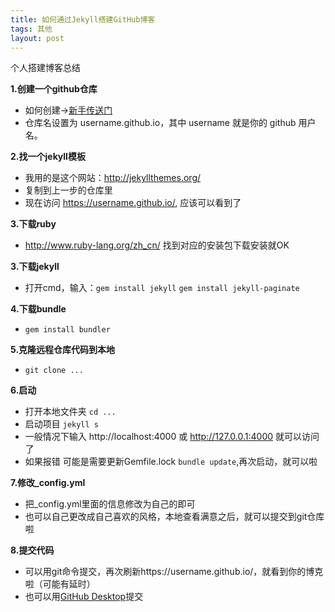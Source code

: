 ```yaml
---
title: 如何通过Jekyll搭建GitHub博客
tags: 其他
layout: post
---
```


个人搭建博客总结


**1.创建一个github仓库**

- 如何创建->[新手传送门](https://docs.github.com/cn/free-pro-team@latest/github/getting-started-with-github/create-a-repo)
- 仓库名设置为 username.github.io，其中 username 就是你的 github 用户名。

**2.找一个jekyll模板**
- 我用的是这个网站：http://jekyllthemes.org/
- 复制到上一步的仓库里
- 现在访问 https://username.github.io/, 应该可以看到了

**3.下载ruby**
 - http://www.ruby-lang.org/zh_cn/ 找到对应的安装包下载安装就OK

**3.下载jekyll**
 - 打开cmd，输入：```gem install jekyll``` ```gem install jekyll-paginate```

 **4.下载bundle**
 - ```gem install bundler```

 **5.克隆远程仓库代码到本地**
 - ```git clone ...```

 **6.启动**
 - 打开本地文件夹 ```cd ...```
 - 启动项目 ```jekyll s```
 - 一般情况下输入 http://localhost:4000 或 http://127.0.0.1:4000 就可以访问了
 - 如果报错 可能是需要更新Gemfile.lock ```bundle update```,再次启动，就可以啦

 **7.修改_config.yml**
 - 把_config.yml里面的信息修改为自己的即可
 - 也可以自己更改成自己喜欢的风格，本地查看满意之后，就可以提交到git仓库啦
 
 **8.提交代码**
 - 可以用git命令提交，再次刷新https://username.github.io/，就看到你的博克啦（可能有延时）
 - 也可以用[GitHub Desktop](https://desktop.github.com/)提交